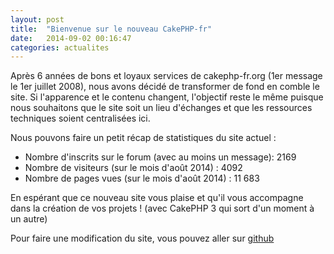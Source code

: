 ```yaml
---
layout: post
title:  "Bienvenue sur le nouveau CakePHP-fr"
date:   2014-09-02 00:16:47
categories: actualites
---
```



Après 6 années de bons et loyaux services de cakephp-fr.org (1er message le
1er juillet 2008), nous avons décidé de transformer de fond en comble le site.
Si l'apparence et le contenu changent, l'objectif reste le même puisque nous
souhaitons que le site soit un lieu d'échanges et que les ressources techniques
soient centralisées ici.

Nous pouvons faire un petit récap de statistiques du site actuel :

- Nombre d'inscrits sur le forum (avec au moins un message): 2169
- Nombre de visiteurs (sur le mois d'août 2014) : 4092
- Nombre de pages vues (sur le mois d'août 2014) : 11 683

En espérant que ce nouveau site vous plaise et qu'il vous accompagne dans la
création de vos projets ! (avec CakePHP 3 qui sort d'un moment à un autre)

Pour faire une modification du site, vous pouvez aller sur [github](https://github.com/cakephp-fr/siteweb)
